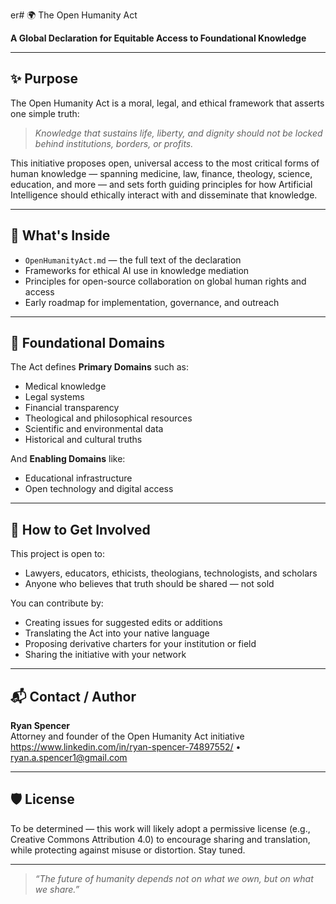 er# 🌍 The Open Humanity Act

**A Global Declaration for Equitable Access to Foundational Knowledge**

---

## ✨ Purpose

The Open Humanity Act is a moral, legal, and ethical framework that asserts one simple truth:

> *Knowledge that sustains life, liberty, and dignity should not be locked behind institutions, borders, or profits.*

This initiative proposes open, universal access to the most critical forms of human knowledge — spanning medicine, law, finance, theology, science, education, and more — and sets forth guiding principles for how Artificial Intelligence should ethically interact with and disseminate that knowledge.

---

## 📜 What's Inside

- `OpenHumanityAct.md` — the full text of the declaration
- Frameworks for ethical AI use in knowledge mediation
- Principles for open-source collaboration on global human rights and access
- Early roadmap for implementation, governance, and outreach

---

## 🧱 Foundational Domains

The Act defines **Primary Domains** such as:
- Medical knowledge
- Legal systems
- Financial transparency
- Theological and philosophical resources
- Scientific and environmental data
- Historical and cultural truths

And **Enabling Domains** like:
- Educational infrastructure
- Open technology and digital access

---

## 🤝 How to Get Involved

This project is open to:
- Lawyers, educators, ethicists, theologians, technologists, and scholars
- Anyone who believes that truth should be shared — not sold

You can contribute by:
- Creating issues for suggested edits or additions
- Translating the Act into your native language
- Proposing derivative charters for your institution or field
- Sharing the initiative with your network

---

## 📬 Contact / Author

**Ryan Spencer**  
Attorney and founder of the Open Humanity Act initiative  
https://www.linkedin.com/in/ryan-spencer-74897552/ • ryan.a.spencer1@gmail.com

---

## 🛡️ License

To be determined — this work will likely adopt a permissive license (e.g., Creative Commons Attribution 4.0) to encourage sharing and translation, while protecting against misuse or distortion. Stay tuned.

---

> *“The future of humanity depends not on what we own, but on what we share.”*
